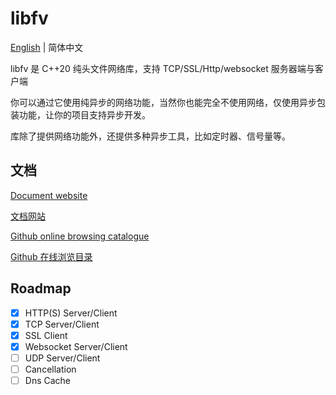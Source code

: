 # libfv

[English](./README.md) | 简体中文

libfv 是 C++20 纯头文件网络库，支持 TCP/SSL/Http/websocket 服务器端与客户端

你可以通过它使用纯异步的网络功能，当然你也能完全不使用网络，仅使用异步包装功能，让你的项目支持异步开发。

库除了提供网络功能外，还提供多种异步工具，比如定时器、信号量等。

## 文档

[Document website](http://libfv.fawdlstty.com/en_us/)

[文档网站](http://libfv.fawdlstty.com/zh_hans/)

[Github online browsing catalogue](docs/)

[Github 在线浏览目录](docs/)

## Roadmap

- [x] HTTP(S) Server/Client
- [x] TCP Server/Client
- [x] SSL Client
- [x] Websocket Server/Client
- [ ] UDP Server/Client
- [ ] Cancellation
- [ ] Dns Cache
